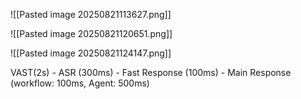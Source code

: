 ![[Pasted image 20250821113627.png]]



![[Pasted image 20250821120651.png]]



![[Pasted image 20250821124147.png]]





VAST(2s) - ASR (300ms) - Fast Response (100ms) - Main Response (workflow: 100ms, Agent: 500ms)